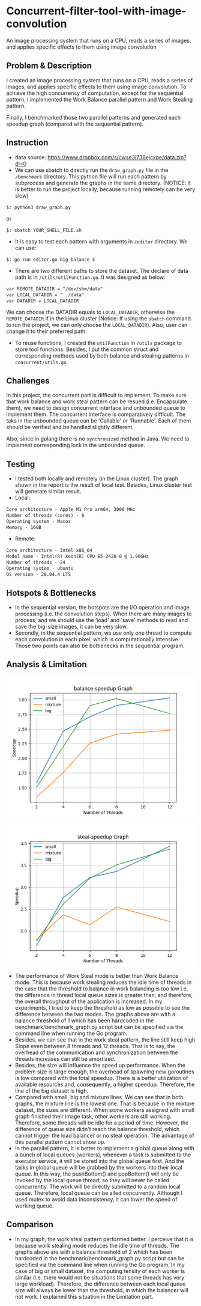 # Concurrent-filter-tool-with-image-convolution
An image processing system that runs on a CPU, reads a series of images, and applies specific effects to them using image convolution

## Problem & Description
I created an image processing system that runs on a CPU, reads a series of images, and applies specific effects to them using image convolution. To achieve the high concurrency of computation, except for the sequential pattern, I implemented the Work Balance parallel pattern and Work Stealing pattern.

Finally, I benchmarked those two parallel patterns and generated each speedup graph (compared with the sequential pattern).

## Instruction
- data source: https://www.dropbox.com/s/cwse3i736ejcxpe/data.zip?dl=0
- We can use sbatch to directly run the `draw_graph.py` file in the `/benchmark` directory. This python file will run each pattern by subprocess and generate the graphs in the same directory. (NOTICE: it is better to run the project locally, because running remotely can be very slow)
```
$: python3 draw_graph.py
```
or
```
$: sbatch YOUR_SHELL_FILE.sh 
```
- It is easy to test each pattern with arguments in `/editor` directory. We can use:
```
$: go run editor.go big balance 4
```
- There are two different paths to store the dataset. The declare of data path is in `/utils/utilFunction.go`. It was designed as below:
```
var REMOTE_DATADIR = "/dev/shm/data"
var LOCAL_DATADIR = "../data"
var DATADIR = LOCAL_DATADIR
```
We can choose the DATADIR equals to `LOCAL_DATADIR`, otherwise the `REMOTE_DATADIR` if in the Linux cluster (Notice: If using the `sbatch` command to run the project, we can only choose the `LOCAL_DATADIR`). Also, user can change it to their preferred path.
- To reuse functions, I created the `utilFunction` in `/utils` package to store tool functions. Besides, I put the common struct and corresponding methods used by both balance and stealing patterns in `concurrent/utils.go`.

## Challenges
In this project, the concurrent part is difficult to implement. To make sure that work balance and work steal pattern can be resued (i.e. Encapsulate them), we need to design concurrent interface and unbounded queue to implement them. The concurrent interface is comparatively difficult. The taks in the unbounded queue can be 'Callable' or 'Runnable'. Each of them should be verified and be handled slightly different.

Also, since in golang there is no `synchronized` method in Java. We need to implement corresponding lock in the unbounded queue.

## Testing 
- I tested both locally and remotely (in the Linux cluster). The graph shown in the report is the result of local test. Besides, Linux cluster test will generate similar result.
- Local: 
```
Core architecture - Apple M1 Pro arm64, 3000 MHz
Number of threads (cores) - 8
Operating system - Macos
Memory - 16GB
```

- Remote: 
```
Core architecture - Intel x86_64
Model name - Intel(R) Xeon(R) CPU E5-2420 0 @ 1.90GHz
Number of threads - 24
Operating system - ubuntu
OS version - 20.04.4 LTS
```

## Hotspots & Bottlenecks
- In the sequential version, the hotspots are the I/O operation and image processing (i.e. the convolution steps). When there are many images to process, and we should use the ‘load’ and ‘save’ methods to read and save the big-size images, it can be very slow. 
- Secondly, in the sequential pattern, we use only one thread to compute each convolution in each pixel, which is computationally intensive. Those two points can also be bottlenecks in the sequential program.

## Analysis & Limitation

![img](speedup-balance.png)

![img](speedup-steal.png)
- The performance of Work Steal mode is better than Work Balance mode. This is because work stealing reduces the idle time of threads in the case that the threshold to balance in work balancing is too low i.e. the difference in thread local queue sizes is greater than, and therefore, the overall throughput of the application is increased. In my experiments, I tried to keep the threshold as low as possible to see the difference between the two modes. The graphs above are with a balance threshold of 1 which has been hardcoded in the benchmark/benchmark_graph.py script but can be specified via the command line when running the Go program.
- Besides, we can see that in the work steal pattern, the line still keep high Slope even between 8 threads and 12 threads. That is to say, the overhead of the communication and synchronization between the threads increases can still be amortized.
- Besides, the size will influence the speed up performance. When the problem size is large enough, the overhead of spawning new goroutines is low compared with the total speedup. There is a better utilization of available resources and, consequently, a higher speedup. Therefore, the line of the big dataset is high.
- Compared with small, big and mixture lines. We can see that in both graphs, the mixture line is the lowest one. That is because in the mixture dataset, the sizes are different. When some workers assigned with small graph finished their image task, other workers are still working. Therefore, some threads will be idle for a period of time. However, the difference of queue size didn't reach the balance threshold, which cannot trigger the load balancer or no steal operation. The advantage of this parallel pattern cannot show up.
- In the parallel pattern, it is better to implement a global queue along with a bunch of local queues (workers), whenever a task is submitted to the executor service, it will be stored into the global queue first. And the tasks in global queue will be grabbed by the workers into their local queue. In this way, the pushBottom() and popBottom() will only be invoked by the local queue thread, so they will never be called concurrently. The work will be directly submitted to a random local queue. Therefore, local queue can be alled concurrently. Although I used mutex to avoid data inconsistency, it can lower the speed of working queue.

## Comparison
- In my graph, the work steal pattern performed better. I perceive that it is because work stealing mode reduces the idle time of threads. The graphs above are with a balance threshold of 2 which has been hardcoded in the benchmark/benchmark_graph.py script but can be specified via the command line when running the Go program. In my case of big or small dataset, the computing tensity of each worker is similar (i.e. there would not be situations that some threads has very large workload). Therefore, the difference between each local queue size will always be lower than the threshold, in which the balancer will not work. I explained this situation in the Limitation part.
